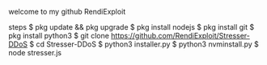 welcome to my github RendiExploit

steps
$ pkg update && pkg upgrade
$ pkg install nodejs
$ pkg install git
$ pkg install python3
$ git clone https://github.com/RendiExploit/Stresser-DDoS
$ cd Stresser-DDoS
$ python3 installer.py
$ python3 nvminstall.py
$ node stresser.js 

